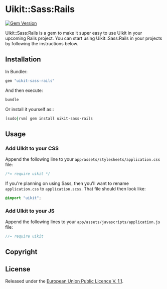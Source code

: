 # Uikit::Sass:Rails

[![Gem Version](https://badge.fury.io/rb/darian_calendar.png)](http://badge.fury.io/rb/darian_calendar)

Uikit::Sass:Rails is a gem to make it super easy to use UIkit in your upcoming Rails project. You can start using Uikit::Sass:Rails in your projects by following the instructions below.

## Installation

In Bundler:
```ruby
gem "uikit-sass-rails"
```

And then execute:
```bash
bundle
```

Or install it yourself as::
```bash
[sudo|rvm] gem install uikit-sass-rails
```

## Usage

### Add UIkit to your CSS

Append the following line to your `app/assets/stylesheets/application.css` file:
```css
/*= require uikit */
```

If you're planning on using Sass, then you'll want to rename `application.css` to `application.scss`. That file should then look like:
```css
@import "uikit";
```

### Add UIkit to your JS

Append the following lines to your `app/assets/javascripts/application.js` file:
```javascript
//= require uikit
```


## Copyright


## License
Released under the [European Union Public Licence V. 1.1](http://opensource.org/licenses/EUPL-1.1).
